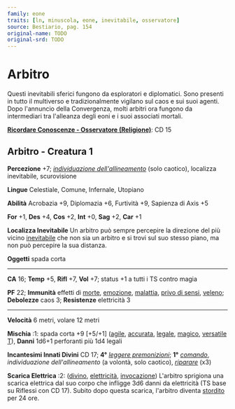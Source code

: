 ```yaml
---
family: eone
traits: [ln, minuscola, eone, inevitabile, osservatore]
source: Bestiario, pag. 154
original-name: TODO
original-srd: TODO
---
```


# Arbitro

Questi inevitabili sferici fungono da esploratori e diplomatici. Sono presenti
in tutto il multiverso e tradizionalmente vigilano sul caos e sui suoi agenti.
Dopo l'annuncio della Convergenza, molti arbitri ora fungono da intermediari tra
l'alleanza degli eoni e i suoi associati mortali.

**[Ricordare Conoscenze - Osservatore (Religione)](/azioni/ricordare-conoscenze)**:
CD 15

## Arbitro - Creatura 1

**Percezione** +7;
_[individuazione dell'allineamento](/incantesimi/individuazione-dellallineamento)_
(solo caotico), localizza inevitabile, scurovisione

**Lingue** Celestiale, Comune, Infernale, Utopiano

**Abilità** Acrobazia +9, Diplomazia +6, Furtività +9, Sapienza di Axis +5

**For** +1, **Des** +4, **Cos** +2, **Int** +0, **Sag** +2, **Car** +1

**Localizza Inevitabile** Un arbitro può sempre percepire la direzione del più
vicino [inevitabile](/tratti/inevitabile) che non sia un arbitro e si trovi sul
suo stesso piano, ma non può percepire la sua distanza.

**Oggetti** spada corta

---

**CA** 16; **Temp** +5, **Rifl** +7, **Vol** +7; status +1 a tutti i TS contro
magia

**PF** 22; **Immunità** effetti di [morte](/tratti/morte),
[emozione](/tratti/emozione), [malattia](/tratti/malattia),
[privo di sensi](/condizioni/privo-di-sensi), [veleno](/tratti/veleno);
**Debolezze** caos 3; **Resistenze** elettricità 3

---

**Velocità** 6 metri, volare 12 metri

**Mischia** :1: spada corta +9 \[+5/+1] ([agile](/tratti/agile),
[accurata](/tratti/accurata), [legale](/tratti/legale),
[magico](/tratti/magico), [versatile T](/tratti/versatile)), **Danni** 1d6+1
perforanti più 1d4 legali

**Incantesimi Innati Divini** CD 17; **4°**
_[leggere premonizioni](/incantesimi/leggere-premonizioni)_; **1°**
_[comando](/incantesimi/comando)_, _individuazione dell'allineamento_ (a
volontà, solo caotico), _[riparare](/incantesimi/riparare)_ (x3)

**Scarica Elettrica** :2: ([divino](/tratti/divino),
[elettricità](/tratti/elettricita), [invocazione](/tratti/invocazione))
L'arbitro sprigiona una scarica elettrica dal suo corpo che infligge 3d6 danni
da elettricità (TS base su Riflessi con CD 17). Subito dopo questa scarica,
l'arbitro diventa [stordito](/condizioni/stordito) per 24 ore.
